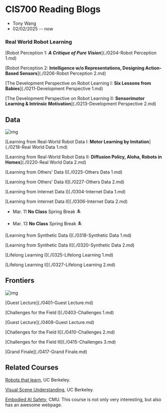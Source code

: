 # CIS700 Reading Blogs

- Tony Wang
- 02/02/2025 -- now

### Real World Robot Learning

[Robot Perception 1: ***A Critique of Pure Vision***](./0204-Robot Perception 1.md)

[Robot Perception 2: **Intelligence w/o Representations, Designing Action-Based Sensors**](./0206-Robot Perception 2.md)

[The Development Perspective on Robot Learning I: **Six Lessons from Babies**](./0211-Development Perspective 1.md)

[The Development Perspective on Robot Learning II: **Sensorimotor Learning & Intrinsic Motivation**](./0213-Development Perspective 2.md)

## Data

![img](https://antonilo.github.io/real_world_robot_learning_sp25/assets/images/data.png)

[Learning from Real-World Robot Data I: **Motor Learning by Imitation**](./0218-Real World Data 1.md)

[Learning from Real-World Robot Data II: **Diffusion Policy, Aloha, Robots in Homes**](./0220-Real World Data 2.md)

[Learning from Others' Data I](./0225-Others Data 1.md)

[Learning from Others' Data II](./0227-Others Data 2.md)

[Learning from Internet Data I](./0304-Internet Data 1.md)

[Learning from Internet Data II](./0306-Internet Data 2.md)

- Mar. 11
  **No Class** Spring Break 🏝️

- Mar. 13
  **No Class** Spring Break 🏝️

[Learning from Synthetic Data I](./0318-Synthetic Data 1.md)

[Learning from Synthetic Data II](./0320-Synthetic Data 2.md)

[Lifelong Learning I](./0325-Lifelong Learning 1.md)

[Lifelong Learning II](./0327-Lifelong Learning 2.md)

## Frontiers

![img](https://antonilo.github.io/real_world_robot_learning_sp25/assets/images/frontiers.png)

[Guest Lecture](./0401-Guest Lecture.md)

[Challenges for the Field I](./0403-Challenges 1.md)

[Guest Lecture](./0408-Guest Lecture.md)

[Challenges for the Field II](./0410-Challenges 2.md)

[Challenges for the Field III](./0415-Challenges 3.md)

[Grand Finale](./0417-Grand Finale.md)

## Related Courses

[Robots that learn](https://robots-that-learn.github.io/), UC Berkeley.

[Visual Scene Understanding](https://docs.google.com/document/u/1/d/e/2PACX-1vQaioAfwh81lxb3Z3B-Qf83I8DSb6Xu1z7KBbcJBxBrutR6qVEZ12lig5rEgfyq31Ojamf8JeVzSvVg/pub), UC Berkeley.

[Embodied AI Safety](https://abajcsy.github.io/embodied-ai-safety/), CMU. This course is not only very interesting, but also has an awesome webpage.